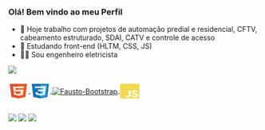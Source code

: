 ### Olá! Bem vindo ao meu Perfil

- 🔭 Hoje trabalho com projetos de automação predial e residencial, CFTV, cabeamento estruturado, SDAI, CATV e controle de acesso
- 🌱 Estudando front-end (HLTM, CSS, JS)
- 👨‍🎓 Sou engenheiro eletricista

<div>
  <a href="https://github.com/fernandesfausto">
  <img height="180em" src="https://github-readme-stats.vercel.app/api?username=fernandesfausto&show_icons=true&theme=dark&include_all_commits=true&count_private=true"/>
</div>

<div style="display: inline_block"><br>
  <img align="center" alt="Fausto-HTML" height="30" width="40" src="https://raw.githubusercontent.com/devicons/devicon/master/icons/html5/html5-original.svg">
  <img align="center" alt="Fausto-CSS" height="30" width="40" src="https://raw.githubusercontent.com/devicons/devicon/master/icons/css3/css3-original.svg">
  <img align="center" alt="Fausto-Bootstrap" height="30" width="40" src="https://cdn.jsdelivr.net/gh/devicons/devicon/icons/bootstrap/bootstrap-original.svg">
  <img align="center" alt="Fausto-Js" height="30" width="40" src="https://raw.githubusercontent.com/devicons/devicon/master/icons/javascript/javascript-plain.svg">
</div>

##

<div> 

  <a href="https://www.instagram.com/_faustofernandes_/" target="_blank"><img src="https://img.shields.io/badge/-Instagram-%23E4405F?style=for-the-badge&logo=instagram&logoColor=white" target="_blank"></a>
  <a href = "mailto:fausto_fernandes94@hotmail.com"><img src="https://img.shields.io/badge/Microsoft_Outlook-0078D4?style=for-the-badge&logo=microsoft-outlook&logoColor=white" target="_blank"></a>
  <a href="https://github.com/FernandesFausto" target="_blank"><img src="https://img.shields.io/badge/-LinkedIn-%230077B5?style=for-the-badge&logo=linkedin&logoColor=white" target="_blank"></a> 
 
</div>
